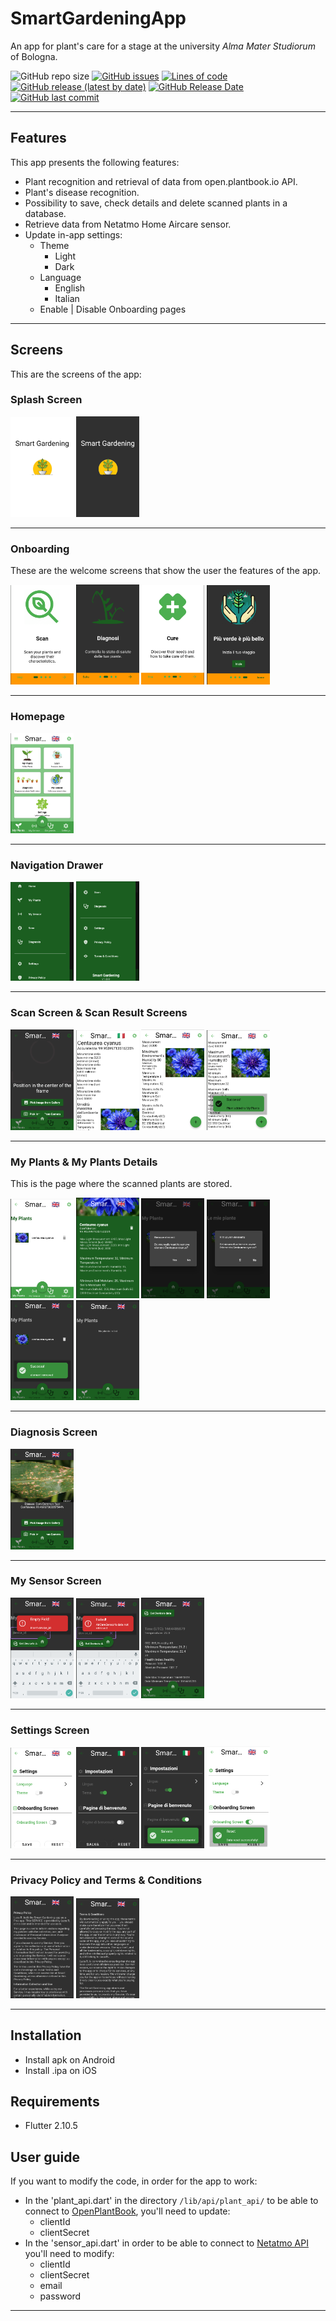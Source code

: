 # SmartGardeningApp

An app for plant's care for a stage at the university _Alma Mater Studiorum_ of Bologna.

![GitHub repo size](https://img.shields.io/github/repo-size/LucaR01/SmartGardeningApp) [![GitHub issues](https://img.shields.io/github/issues/LucaR01/SmartGardeningApp)](https://github.com/LucaR01/SmartGardeningApp/issues) 
[![Lines of code](https://img.shields.io/tokei/lines/github.com/LucaR01/SmartGardeningApp)](https://github.com/LucaR01/SmartGardeningApp/pulse)
[![GitHub release (latest by date)](https://img.shields.io/github/v/release/LucaR01/SmartGardeningApp)](https://github.com/LucaR01/SmartGardeningApp/releases)
[![GitHub Release Date](https://img.shields.io/github/release-date/LucaR01/SmartGardeningApp)](https://github.com/LucaR01/SmartGardeningApp/releases)
[![GitHub last commit](https://img.shields.io/github/last-commit/LucaR01/SmartGardeningApp)](https://github.com/LucaR01/SmartGardeningApp/graphs/commit-activity)

<!-- [![GitHub License](https://img.shields.io/github/license/LucaR01/SmartGardeningApp)](https://github.com/LucaR01/SmartGardeningApp/blob/main/LICENSE)-->
<!--![GitHub Repo stars](https://img.shields.io/github/stars/LucaR01/SmartGardeningApp?style=social)-->

<hr>

## Features
This app presents the following features:
- Plant recognition and retrieval of data from open.plantbook.io API.
- Plant's disease recognition.
- Possibility to save, check details and delete scanned plants in a database.
- Retrieve data from Netatmo Home Aircare sensor.
- Update in-app settings:
  - Theme
    - Light
    - Dark
  - Language
    - English
    - Italian
  - Enable | Disable Onboarding pages
  
<hr>

## Screens
This are the screens of the app:

### Splash Screen
<img src="https://github.com/LucaR01/SmartGardeningApp/blob/main/report/images/splash/splash_screen.PNG" width="20%" heigth="20%" /> <img src="https://github.com/LucaR01/SmartGardeningApp/blob/main/report/images/splash/splash_screen_dark.PNG" width="20%" heigth="20%" />

<hr>

### Onboarding
These are the welcome screens that show the user the features of the app.

<img src="https://github.com/LucaR01/SmartGardeningApp/blob/main/report/images/onboarding/onboarding_screen0.png" width="20%" heigth="20%"/> <img src="https://github.com/LucaR01/SmartGardeningApp/blob/main/report/images/onboarding/onboarding_screen1_dark.png" width="20%" heigth="20%"/> <img src="https://github.com/LucaR01/SmartGardeningApp/blob/main/report/images/onboarding/onboarding_screen2.png" width="20%" heigth="20%"/> <img src="https://github.com/LucaR01/SmartGardeningApp/blob/main/report/images/onboarding/onboarding_screen3_dark.png" width="20%" heigth="20%"/>
<hr>

### Homepage
<img src="https://github.com/LucaR01/SmartGardeningApp/blob/main/report/images/home/home_screen.png" width="20%" heigth="20%"/>

<hr>

### Navigation Drawer
<img src="https://github.com/LucaR01/SmartGardeningApp/blob/main/report/images/navigation_drawer/navigation_drawer.png" width="20%" heigth="20%"/> <img src="https://github.com/LucaR01/SmartGardeningApp/blob/main/report/images/navigation_drawer/navigation_drawer2.png" width="20%" heigth="20%"/>

<hr>

### Scan Screen & Scan Result Screens
<img src="https://github.com/LucaR01/SmartGardeningApp/blob/main/report/images/scan/scan_screen.png" width="20%" heigth="20%"/> <img src="https://github.com/LucaR01/SmartGardeningApp/blob/main/report/images/scan_result/scan_result_screen.png" width="20%" heigth="20%"/> <img src="https://github.com/LucaR01/SmartGardeningApp/blob/main/report/images/scan_result/scan_result_screen2.png" width="20%" heigth="20%"/> <img src="https://github.com/LucaR01/SmartGardeningApp/blob/main/report/images/scan_result/scan_result_screen3.png" width="20%" heigth="20%"/>

<hr>

### My Plants & My Plants Details
This is the page where the scanned plants are stored.

<img src="https://github.com/LucaR01/SmartGardeningApp/blob/main/report/images/my_plants/my_plants_screen2.png" width="20%" heigth="20%"/> <img src="https://github.com/LucaR01/SmartGardeningApp/blob/main/report/images/my_plants/my_plants_details_screen.png" width="20%" heigth="20%"/> <img src="https://github.com/LucaR01/SmartGardeningApp/blob/main/report/images/my_plants/my_plants_screen3_remove.png" width="20%" heigth="20%"/> <img src="https://github.com/LucaR01/SmartGardeningApp/blob/main/report/images/my_plants/my_plants_screen3_remove2.png" width="20%" heigth="20%"/> <img src="https://github.com/LucaR01/SmartGardeningApp/blob/main/report/images/my_plants/my_plants_screen3_remove3.png" width="20%" heigth="20%"/> <img src="https://github.com/LucaR01/SmartGardeningApp/blob/main/report/images/my_plants/my_plants_screen.png" width="20%" heigth="20%"/>

<hr>

### Diagnosis Screen
<img src="https://github.com/LucaR01/SmartGardeningApp/blob/main/report/images/diagnosis/diagnosis_screen.png" width="20%" heigth="20%"/>

<hr>

### My Sensor Screen
<img src="https://github.com/LucaR01/SmartGardeningApp/blob/main/report/images/my_sensor/my_sensor_screen.png" width="20%" heigth="20%"/> <img src="https://github.com/LucaR01/SmartGardeningApp/blob/main/report/images/my_sensor/my_sensor_screen2.png" width="20%" heigth="20%"/> <img src="https://github.com/LucaR01/SmartGardeningApp/blob/main/report/images/my_sensor/my_sensor_screen5.png" width="20%" heigth="20%"/>

<hr>

### Settings Screen
<img src="https://github.com/LucaR01/SmartGardeningApp/blob/main/report/images/settings/settings_screen.png" width="20%" heigth="20%"/> <img src="https://github.com/LucaR01/SmartGardeningApp/blob/main/report/images/settings/settings_screen2.png" width="20%" heigth="20%"/> <img src="https://github.com/LucaR01/SmartGardeningApp/blob/main/report/images/settings/settings_screen_saved.png" width="20%" heigth="20%"/> <img src="https://github.com/LucaR01/SmartGardeningApp/blob/main/report/images/settings/settings_screen_reset.png" width="20%" heigth="20%"/>

<hr>

### Privacy Policy and Terms & Conditions
<img src="https://github.com/LucaR01/SmartGardeningApp/blob/main/report/images/privacy_policy/privacy_policy_screen.png" width="20%" heigth="20%"/> <img src="https://github.com/LucaR01/SmartGardeningApp/blob/main/report/images/terms_and_conditions/terms_and_conditions_screen.png" width="20%" heigth="20%"/>

<hr>

## Installation
- Install apk on Android
- Install .ipa on iOS

## Requirements
- Flutter 2.10.5

## User guide
If you want to modify the code, in order for the app to work:
- In the 'plant_api.dart' in the directory `/lib/api/plant_api/` to be able to connect to [OpenPlantBook](https://open.plantbook.io/), you'll need to update:
  - clientId
  - clientSecret
- In the 'sensor_api.dart' in order to be able to connect to [Netatmo API](https://dev.netatmo.com/apidocumentation/oauth) you'll need to modify:
  - clientId
  - clientSecret
  - email
  - password
  
<hr>
